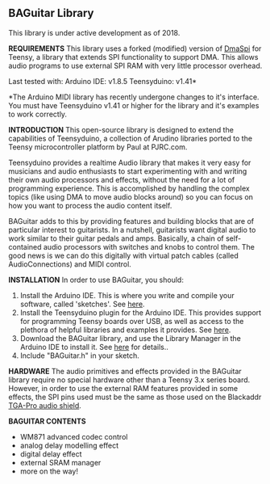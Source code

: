 ## BAGuitar Library
This library is under active development as of 2018.

**REQUIREMENTS**
This library uses a forked (modified) version of [DmaSpi](https://github.com/Blackaddr/DmaSpi) for Teensy, a library that extends SPI functionality to support DMA. This allows audio programs to use external SPI RAM with very little processor overhead.

Last tested with:
Arduino IDE: v1.8.5
Teensyduino: v1.41*

*The Arduino MIDI library has recently undergone changes to it's interface. You must have Teensyduino v1.41 or higher for the library and it's examples to work correctly.

**INTRODUCTION**
This open-source library is designed to extend the capabilities of Teensyduino, a collection of Arudino libraries  ported to the Teensy microcontroller platform by Paul at PJRC.com.

Teensyduino provides a realtime Audio library that makes it very easy for musicians and audio enthusiasts to start experimenting with and writing their own audio processors and effects, without the need for a lot of programming experience. This is accomplished by handling the complex topics (like using DMA to move audio blocks around) so you can focus on how you want to process the audio content itself.

BAGuitar adds to this by providing features and building blocks that are of particular interest to guitarists. In a nutshell, guitarists want digital audio to work similar to their guitar pedals and amps. Basically, a chain of self-contained audio processors with switches and knobs to control them. The good news is we can do this digitally with virtual patch cables (called AudioConnections) and MIDI control.

**INSTALLATION**
In order to use BAGuitar, you should:

 1. Install the Arduino IDE. This is where you write and compile your software, called 'sketches'. See [here](https://www.arduino.cc/en/Main/Software).
 2. Install the Teensyduino plugin for the Arduino IDE. This provides support for programming Teensy boards over USB, as well as access to the plethora of helpful libraries and examples it provides. See [here](https://www.pjrc.com/teensy/td_download.html).
 3. Download the BAGuitar library, and use the Library Manager in the Arduino IDE to install it. See [here](https://www.arduino.cc/en/Guide/Libraries) for details..
 4. Include "BAGuitar.h" in your sketch.

**HARDWARE**
The audio primitives and effects provided in the BAGuitar library require no special hardware other than a Teensy 3.x series board. However, in order to use the external RAM features provided in some effects, the SPI pins used must be the same as those used on the Blackaddr [TGA-Pro audio shield](http://blackaddr.com/products/).

**BAGUITAR CONTENTS**
 - WM871 advanced codec control
 - analog delay modelling effect
 - digital delay effect
 - external SRAM manager
 - more on the way!

